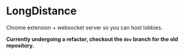 # LongDistance

Chrome extension + websocket server so you can host lobbies. 

**Currently undergoing a refactor, checkout the `dev` branch for the old repository.**